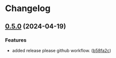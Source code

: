 # Changelog

## [0.5.0](https://github.com/tomshaw/mediable/compare/v0.4.0...v0.5.0) (2024-04-19)


### Features

* added release please github workflow. ([b58fa2c](https://github.com/tomshaw/mediable/commit/b58fa2c866eb4d25085488d5c5e67692a36e7520))
